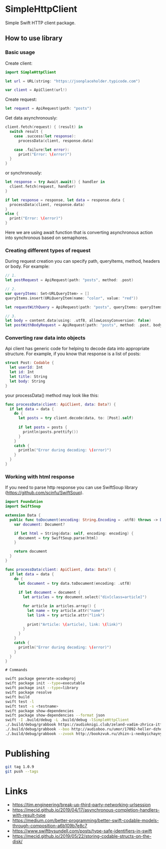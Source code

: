# SimpleHttpClient

Simple Swift HTTP client package.

## How to use library
    
### Basic usage
        
Create client:
    
```swift
import SimpleHttpClient

let url = URL(string: "https://jsonplaceholder.typicode.com")

var client = ApiClient(url!)
```

Create request:
    
```swift
let request = ApiRequest(path: "posts")
```

Get data asynchronously:

```swift
client.fetch(request) { (result) in
  switch result {
    case .success(let response):
      processData(client, response.data)

    case .failure(let error):
      print("Error: \(error)")
  }
}
```

or synchronously:

```swift
let response = try Await.await() { handler in
  client.fetch(request, handler)
}

if let response = response, let data = response.data {
  processData(client, response.data)
}
else {
  print("Error: \(error)")
}
```    

Here we are using await function that is converting asynchronous action into synchronous
based on semaphores.

### Creating different types of request

During request creation you can specify path, queryItems, method, headers or body. For example:

```swift
// 1.
let postRequest = ApiRequest(path: "posts", method: .post)

// 2.
var queryItems: Set<URLQueryItem> = []
queryItems.insert(URLQueryItem(name: "color", value: "red"))

let requestWithQuery = ApiRequest(path: "posts", queryItems: queryItems)

// 3.
let body = content.data(using: .utf8, allowLossyConversion: false)
let postWithBodyRequest = ApiRequest(path: "posts", method: .post, body: body)
```

### Converting raw data into objects

Api client has generic code for helping to decode data into appropriate structure. For example,
if you know that response is a list of posts:

```swift
struct Post: Codable {
  let userId: Int
  let id: Int
  let title: String
  let body: String
}
```

your processData() method may look like this:

```swift
func processData(client: ApiClient, data: Data?) {
  if let data = data {
    do {
      let posts = try client.decode(data, to: [Post].self)
        
      if let posts = posts {
        println(posts.prettify())
      }
    }
    catch {
      println("Error during decoding: \(error)")
    }
  }
}
```

### Working with html response

If you need to parse http response you can use SwiftSoup library (https://github.com/scinfu/SwiftSoup).

```swift
import Foundation
import SwiftSoup

extension Data {
  public func toDocument(encoding: String.Encoding = .utf8) throws -> Document? {
    var document: Document?

    if let html = String(data: self, encoding: encoding) {
      document = try SwiftSoup.parse(html)
    }

    return document
  }
}

func processData(client: ApiClient, data: Data?) {
  if let data = data {
    do {
      let document = try data.toDocument(encoding: .utf8)
        
      if let document = document {
        let articles = try document.select("div[class=article]")

        for article in articles.array() {
          let name = try article.attr("name")
          let link = try article.attr("link")
  
          print("Article: \(article), link: \(link)")
        }
      }
    }
    catch {
      println("Error during decoding: \(error)")
    }
  }
}
```

    # Commands
    
```sh
swift package generate-xcodeproj
swift package init --type=executable
swift package init --type=library
swift package resolve
swift build
swift test -l
swift test -s <testname>
swift package show-dependencies
swift package show-dependencies --format json
swift -I .build/debug -L .build/debug -lSimpleHttpClient
./.build/debug/grabbook https://audioknigi.club/zeland-vadim-zhrica-itfat
./.build/debug/grabbook --boo http://audioboo.ru/umor/17092-heller-dzhozef-popravka-22.html
./.build/debug/grabbook --zvook http://bookzvuk.ru/zhizn-i-neobyichaynyie-priklyucheniya-soldata-ivana-chonkina-1-litso-neprikosnovennoe-vladimir-voynovich-audiokniga-onlayn/
```

# Publishing

```bash
git tag 1.0.9
git push --tags

```

# Links
    
- https://tim.engineering/break-up-third-party-networking-urlsession
- https://mecid.github.io/2019/04/17/asynchronous-completion-handlers-with-result-type
- https://medium.com/better-programming/better-swift-codable-models-through-composition-a6b109b7e8c7
- https://www.swiftbysundell.com/posts/type-safe-identifiers-in-swift
- https://mecid.github.io/2019/05/22/storing-codable-structs-on-the-disk/
  